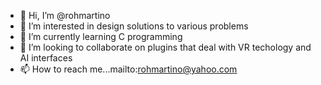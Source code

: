- 👋 Hi, I’m @rohmartino
- 👀 I’m interested in design solutions to various problems
- 🌱 I’m currently learning C programming 
- 💞️ I’m looking to collaborate on plugins that deal with VR techology and AI interfaces 
- 📫 How to reach me...mailto:rohmartino@yahoo.com

<!---
rohmartino/rohmartino is a ✨ special ✨ repository because its `README.md` (this file) appears on your GitHub profile.
You can click the Preview link to take a look at your changes.
--->

